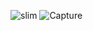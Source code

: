 ![slim](https://github.com/user-attachments/assets/11378247-6cf3-4fab-81c4-159c7ac41933)
![Capture](https://github.com/user-attachments/assets/eac88667-7331-4d5e-b3fe-29b70fd4c43c)

